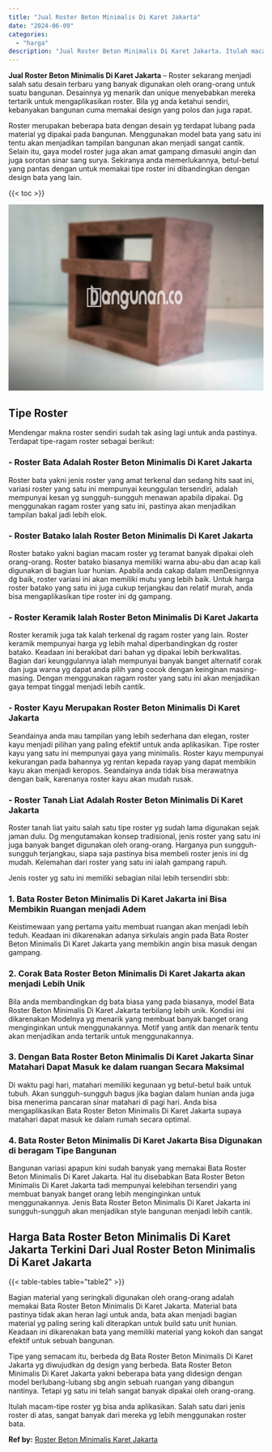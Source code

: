 ```yaml
---
title: "Jual Roster Beton Minimalis Di Karet Jakarta"
date: "2024-06-09"
categories: 
  - "harga"
description: "Jual Roster Beton Minimalis Di Karet Jakarta. Itulah macam-tipe roster yg bisa anda aplikasikan. Salah satu dari jenis roster di atas, sangat banyak dari mer..."
---
```


**Jual Roster Beton Minimalis Di Karet Jakarta** – Roster sekarang menjadi salah satu desain terbaru yang banyak digunakan oleh orang-orang untuk suatu bangunan. Desainnya yg menarik dan unique menyebabkan mereka tertarik untuk mengaplikasikan roster. Bila yg anda ketahui sendiri, kebanyakan bangunan cuma memakai design yang polos dan juga rapat.

Roster merupakan beberapa bata dengan desain yg terdapat lubang pada material yg dipakai pada bangunan. Menggunakan model bata yang satu ini tentu akan menjadikan tampilan bangunan akan menjadi sangat cantik. Selain itu, gaya model roster juga akan amat gampang dimasuki angin dan juga sorotan sinar sang surya. Sekiranya anda memerlukannya, betul-betul yang pantas dengan untuk memakai tipe roster ini dibandingkan dengan design bata yang lain.

{{< toc >}}

![Jual Roster Beton Minimalis Di Karet Jakarta](/images/bata-roster-minimalis-30.png)

## Tipe Roster

Mendengar makna roster sendiri sudah tak asing lagi untuk anda pastinya. Terdapat tipe-ragam roster sebagai berikut:

### \- Roster Bata Adalah Roster Beton Minimalis Di Karet Jakarta

Roster bata yakni jenis roster yang amat terkenal dan sedang hits saat ini, variasi roster yang satu ini mempunyai keunggulan tersendiri, adalah mempunyai kesan yg sungguh-sungguh menawan apabila dipakai. Dg menggunakan ragam roster yang satu ini, pastinya akan menjadikan tampilan bakal jadi lebih elok.

### \- Roster Batako Ialah Roster Beton Minimalis Di Karet Jakarta

Roster batako yakni bagian macam roster yg teramat banyak dipakai oleh orang-orang. Roster batako biasanya memiliki warna abu-abu dan acap kali digunakan di bagian luar hunian. Apabila anda cakap dalam menDesignnya dg baik, roster variasi ini akan memiliki mutu yang lebih baik. Untuk harga roster batako yang satu ini juga cukup terjangkau dan relatif murah, anda bisa mengaplikasikan tipe roster ini dg gampang.

### \- Roster Keramik Ialah Roster Beton Minimalis Di Karet Jakarta

Roster keramik juga tak kalah terkenal dg ragam roster yang lain. Roster keramik mempunyai harga yg lebih mahal diperbandingkan dg roster batako. Keadaan ini berakibat dari bahan yg dipakai lebih berkwalitas. Bagian dari keunggulannya ialah mempunyai banyak banget alternatif corak dan juga warna yg dapat anda pilih yang cocok dengan keinginan masing-masing. Dengan menggunakan ragam roster yang satu ini akan menjadikan gaya tempat tinggal menjadi lebih cantik.

### \- Roster Kayu Merupakan Roster Beton Minimalis Di Karet Jakarta

Seandainya anda mau tampilan yang lebih sederhana dan elegan, roster kayu menjadi pilihan yang paling efektif untuk anda aplikasikan. Tipe roster kayu yang satu ini mempunyai gaya yang minimalis. Roster kayu mempunyai kekurangan pada bahannya yg rentan kepada rayap yang dapat membikin kayu akan menjadi keropos. Seandainya anda tidak bisa merawatnya dengan baik, karenanya roster kayu akan mudah rusak.

### \- Roster Tanah Liat Adalah Roster Beton Minimalis Di Karet Jakarta

Roster tanah liat yaitu salah satu tipe roster yg sudah lama digunakan sejak jaman dulu. Dg mengutamakan konsep tradisional, jenis roster yang satu ini juga banyak banget digunakan oleh orang-orang. Harganya pun sungguh-sungguh terjangkau, siapa saja pastinya bisa membeli roster jenis ini dg mudah. Kelemahan dari roster yang satu ini ialah gampang rapuh.

Jenis roster yg satu ini memiliki sebagian nilai lebih tersendiri sbb:

### 1\. Bata Roster Beton Minimalis Di Karet Jakarta ini Bisa Membikin Ruangan menjadi Adem

Keistimewaan yang pertama yaitu membuat ruangan akan menjadi lebih teduh. Keadaan ini dikarenakan adanya sirkulais angin pada Bata Roster Beton Minimalis Di Karet Jakarta yang membikin angin bisa masuk dengan gampang.

### 2\. Corak Bata Roster Beton Minimalis Di Karet Jakarta akan menjadi Lebih Unik

Bila anda membandingkan dg bata biasa yang pada biasanya, model Bata Roster Beton Minimalis Di Karet Jakarta terbilang lebih unik. Kondisi ini dikarenakan Modelnya yg menarik yang membuat banyak banget orang menginginkan untuk menggunakannya. Motif yang antik dan menarik tentu akan menjadikan anda tertarik untuk menggunakannya.

### 3\. Dengan Bata Roster Beton Minimalis Di Karet Jakarta Sinar Matahari Dapat Masuk ke dalam ruangan Secara Maksimal

Di waktu pagi hari, matahari memiliki kegunaan yg betul-betul baik untuk tubuh. Akan sungguh-sungguh bagus jika bagian dalam hunian anda juga bisa menerima pancaran sinar matahari di pagi hari. Anda bisa mengaplikasikan Bata Roster Beton Minimalis Di Karet Jakarta supaya matahari dapat masuk ke dalam rumah secara optimal.

### 4\. Bata Roster Beton Minimalis Di Karet Jakarta Bisa Digunakan di beragam Tipe Bangunan

Bangunan variasi apapun kini sudah banyak yang memakai Bata Roster Beton Minimalis Di Karet Jakarta. Hal itu disebabkan Bata Roster Beton Minimalis Di Karet Jakarta tadi mempunyai kelebihan tersendiri yang membuat banyak banget orang lebih menginginkan untuk menggunakannya. Jenis Bata Roster Beton Minimalis Di Karet Jakarta ini sungguh-sungguh akan menjadikan style bangunan menjadi lebih cantik.

## Harga Bata Roster Beton Minimalis Di Karet Jakarta Terkini Dari Jual Roster Beton Minimalis Di Karet Jakarta

{{< table-tables table="table2" >}}

Bagian material yang seringkali digunakan oleh orang-orang adalah memakai Bata Roster Beton Minimalis Di Karet Jakarta. Material bata pastinya tidak akan heran lagi untuk anda, bata akan menjadi bagian material yg paling sering kali diterapkan untuk build satu unit hunian. Keadaan ini dikarenakan bata yang memiliki material yang kokoh dan sangat efektif untuk sebuah bangunan.

Tipe yang semacam itu, berbeda dg Bata Roster Beton Minimalis Di Karet Jakarta yg diwujudkan dg design yang berbeda. Bata Roster Beton Minimalis Di Karet Jakarta yakni beberapa bata yang didesign dengan model berlubang-lubang sbg angin sebuah ruangan yang dibangun nantinya. Tetapi yg satu ini telah sangat banyak dipakai oleh orang-orang.

Itulah macam-tipe roster yg bisa anda aplikasikan. Salah satu dari jenis roster di atas, sangat banyak dari mereka yg lebih menggunakan roster bata.

**Ref by:** [Roster Beton Minimalis Karet Jakarta](https://id.wikipedia.org/wiki/Roster)
